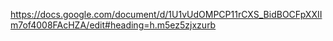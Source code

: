 https://docs.google.com/document/d/1U1vUdOMPCP11rCXS_BidBOCFpXXIIm7of4008FAcHZA/edit#heading=h.m5ez5zjxzurb
